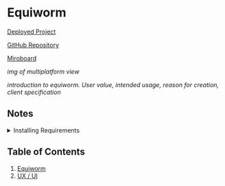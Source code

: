 # Equiworm

[Deployed Project]()

[GitHub Repository](https://github.com/LukeI50/Horse-Site/)

[Miroboard](https://miro.com/app/board/uXjVL2snal4=/)

_img of multiplatform view_

_introduction to equiworm. User value, intended usage, reason for creation, client specification_

## Notes

<details>
<summary>Installing Requirements</summary>

To install all requirements from requirements.txt run...
`pip3 install -r requirements.txt`

If Psycopg2 fails install on environment, run
`pip3 install psycopg2~=2.9.10`

</details>

## Table of Contents

1. [Equiworm](#equiworm)
2. [UX / UI](#)